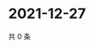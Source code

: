 # 2021-12-27

共 0 条

<!-- BEGIN WEIBO -->
<!-- 最后更新时间 Mon Dec 27 2021 12:20:23 GMT+0800 (China Standard Time) -->

<!-- END WEIBO -->
